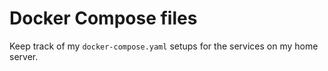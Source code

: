 # Docker Compose files

Keep track of my ``docker-compose.yaml`` setups for the services on my home server.